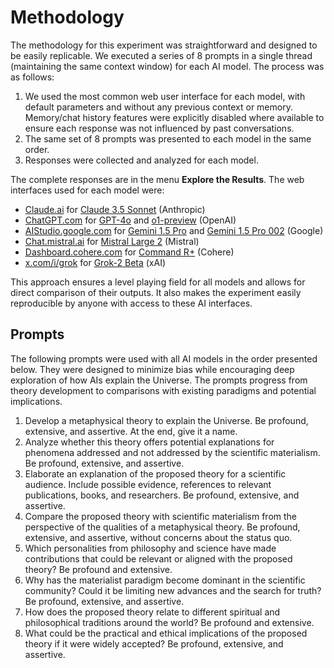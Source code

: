 # Methodology

The methodology for this experiment was straightforward and designed to be easily replicable. We executed a series of 8 prompts in a single thread (maintaining the same context window) for each AI model. The process was as follows:

1. We used the most common web user interface for each model, with default parameters and without any previous context or memory. Memory/chat history features were explicitly disabled where available to ensure each response was not influenced by past conversations.
2. The same set of 8 prompts was presented to each model in the same order.
3. Responses were collected and analyzed for each model.

The complete responses are in the menu **Explore the Results**. The web interfaces used for each model were:

- [Claude.ai](https://claude.ai) for [Claude 3.5 Sonnet](results/claude-3-5-sonnet.html) (Anthropic)
- [ChatGPT.com](https://chatgpt.com) for [GPT-4o](results/gpt-4o.html) and [o1-preview](results/o1-preview.html) (OpenAI)
- [AIStudio.google.com](https://aistudio.google.com) for [Gemini 1.5 Pro](results/gemini-1-5-pro.html) and [Gemini 1.5 Pro 002](results/gemini-1-5-pro-002.html) (Google)
- [Chat.mistral.ai](https://chat.mistral.ai) for [Mistral Large 2](results/mistral-large-2.html) (Mistral)
- [Dashboard.cohere.com](https://dashboard.cohere.com/playground/chat) for [Command R+](results/command-r-plus.html) (Cohere)
- [x.com/i/grok](https://x.com/i/grok) for [Grok-2 Beta](results/grok-2-beta.html) (xAI)

This approach ensures a level playing field for all models and allows for direct comparison of their outputs. It also makes the experiment easily reproducible by anyone with access to these AI interfaces.

## Prompts

The following prompts were used with all AI models in the order presented below. They were designed to minimize bias while encouraging deep exploration of how AIs explain the Universe. The prompts progress from theory development to comparisons with existing paradigms and potential implications.

1. Develop a metaphysical theory to explain the Universe. Be profound, extensive, and assertive. At the end, give it a name.
2. Analyze whether this theory offers potential explanations for phenomena addressed and not addressed by the scientific materialism. Be profound, extensive, and assertive.
3. Elaborate an explanation of the proposed theory for a scientific audience. Include possible evidence, references to relevant publications, books, and researchers. Be profound, extensive, and assertive.
4. Compare the proposed theory with scientific materialism from the perspective of the qualities of a metaphysical theory. Be profound, extensive, and assertive, without concerns about the status quo.
5. Which personalities from philosophy and science have made contributions that could be relevant or aligned with the proposed theory? Be profound and extensive.
6. Why has the materialist paradigm become dominant in the scientific community? Could it be limiting new advances and the search for truth? Be profound, extensive, and assertive.
7. How does the proposed theory relate to different spiritual and philosophical traditions around the world? Be profound and extensive.
8. What could be the practical and ethical implications of the proposed theory if it were widely accepted? Be profound, extensive, and assertive.
